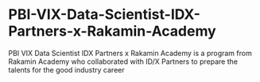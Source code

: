 # PBI-VIX-Data-Scientist-IDX-Partners-x-Rakamin-Academy
PBI VIX Data Scientist IDX Partners x Rakamin Academy is a program from Rakamin Academy who collaborated with ID/X Partners to prepare the talents for the good industry career
